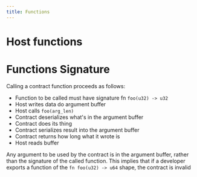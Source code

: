 ```yaml
---
title: Functions
---
```



# Host functions

# Functions Signature
Calling a contract function proceeds as follows:

- Function to be called must have signature fn ```foo(u32) -> u32```
- Host writes data do argument buffer
- Host calls ```foo(arg_len)```
- Contract deserializes what's in the argument buffer
- Contract does its thing
- Contract serializes result into the argument buffer
- Contract returns how long what it wrote is
- Host reads buffer

Any argument to be used by the contract is in the argument buffer, rather than the signature of the called function.
This implies that if a developer exports a function of the ```fn foo(u32) -> u64``` shape, the contract is invalid 
